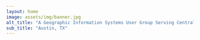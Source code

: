 ```yaml
---
layout: home
image: assets/img/banner.jpg
alt_title: "A Geographic Information Systems User Group Serving Central Texas"
sub_title: "Austin, TX"
---
```

